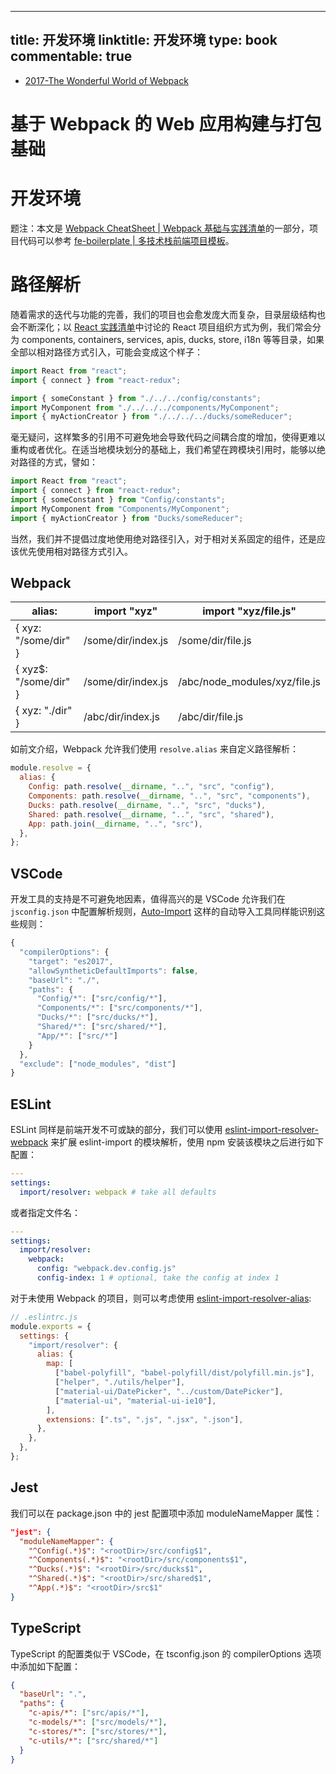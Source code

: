 
---
title: 开发环境
linktitle: 开发环境
type: book
commentable: true
---

- [2017-The Wonderful World of Webpack](http://jackhiston.com/2017/9/4/the-wonderful-world-of-webpack/#)

# 基于 Webpack 的 Web 应用构建与打包基础

# 开发环境

题注：本文是 [Webpack CheatSheet | Webpack 基础与实践清单](https://github.com/wx-chevalier/Awesome-CheatSheets/blob/master/Web/DevOps/Bundler/Webpack-CheatSheet.md)的一部分，项目代码可以参考 [fe-boilerplate | 多技术栈前端项目模板](https://github.com/wx-chevalier/fe-boilerplates)。

# 路径解析

随着需求的迭代与功能的完善，我们的项目也会愈发庞大而复杂，目录层级结构也会不断深化；以 [React 实践清单](https://parg.co/YWj)中讨论的 React 项目组织方式为例，我们常会分为 components, containers, services, apis, ducks, store, i18n 等等目录，如果全部以相对路径方式引入，可能会变成这个样子：

```js
import React from "react";
import { connect } from "react-redux";

import { someConstant } from "./../../config/constants";
import MyComponent from "./../../../components/MyComponent";
import { myActionCreator } from "./../../../ducks/someReducer";
```

毫无疑问，这样繁多的引用不可避免地会导致代码之间耦合度的增加，使得更难以重构或者优化。在适当地模块划分的基础上，我们希望在跨模块引用时，能够以绝对路径的方式，譬如：

```js
import React from "react";
import { connect } from "react-redux";
import { someConstant } from "Config/constants";
import MyComponent from "Components/MyComponent";
import { myActionCreator } from "Ducks/someReducer";
```

当然，我们并不提倡过度地使用绝对路径引入，对于相对关系固定的组件，还是应该优先使用相对路径方式引入。

## Webpack

| alias:                 | import "xyz"       | import "xyz/file.js"          |
| ---------------------- | ------------------ | ----------------------------- |
| { xyz: "/some/dir" }   | /some/dir/index.js | /some/dir/file.js             |
| { xyz\$: "/some/dir" } | /some/dir/index.js | /abc/node_modules/xyz/file.js |
| { xyz: "./dir" }       | /abc/dir/index.js  | /abc/dir/file.js              |

如前文介绍，Webpack 允许我们使用 `resolve.alias` 来自定义路径解析：

```js
module.resolve = {
  alias: {
    Config: path.resolve(__dirname, "..", "src", "config"),
    Components: path.resolve(__dirname, "..", "src", "components"),
    Ducks: path.resolve(__dirname, "..", "src", "ducks"),
    Shared: path.resolve(__dirname, "..", "src", "shared"),
    App: path.join(__dirname, "..", "src"),
  },
};
```

## VSCode

开发工具的支持是不可避免地因素，值得高兴的是 VSCode 允许我们在 `jsconfig.json` 中配置解析规则，[Auto-Import](https://github.com/soates/Auto-Import) 这样的自动导入工具同样能识别这些规则：

```js
{
  "compilerOptions": {
    "target": "es2017",
    "allowSyntheticDefaultImports": false,
    "baseUrl": "./",
    "paths": {
      "Config/*": ["src/config/*"],
      "Components/*": ["src/components/*"],
      "Ducks/*": ["src/ducks/*"],
      "Shared/*": ["src/shared/*"],
      "App/*": ["src/*"]
    }
  },
  "exclude": ["node_modules", "dist"]
}
```

## ESLint

ESLint 同样是前端开发不可或缺的部分，我们可以使用 [eslint-import-resolver-webpack](https://www.npmjs.com/package/eslint-import-resolver-webpack) 来扩展 eslint-import 的模块解析，使用 npm 安装该模块之后进行如下配置：

```yaml
---
settings:
  import/resolver: webpack # take all defaults
```

或者指定文件名：

```yaml
---
settings:
  import/resolver:
    webpack:
      config: "webpack.dev.config.js"
      config-index: 1 # optional, take the config at index 1
```

对于未使用 Webpack 的项目，则可以考虑使用 [eslint-import-resolver-alias](https://www.npmjs.com/package/eslint-import-resolver-alias):

```js
// .eslintrc.js
module.exports = {
  settings: {
    "import/resolver": {
      alias: {
        map: [
          ["babel-polyfill", "babel-polyfill/dist/polyfill.min.js"],
          ["helper", "./utils/helper"],
          ["material-ui/DatePicker", "../custom/DatePicker"],
          ["material-ui", "material-ui-ie10"],
        ],
        extensions: [".ts", ".js", ".jsx", ".json"],
      },
    },
  },
};
```

## Jest

我们可以在 package.json 中的 jest 配置项中添加 moduleNameMapper 属性：

```json
"jest": {
  "moduleNameMapper": {
    "^Config(.*)$": "<rootDir>/src/config$1",
    "^Components(.*)$": "<rootDir>/src/components$1",
    "^Ducks(.*)$": "<rootDir>/src/ducks$1",
    "^Shared(.*)$": "<rootDir>/src/shared$1",
    "^App(.*)$": "<rootDir>/src$1"
}
```

## TypeScript

TypeScript 的配置类似于 VSCode，在 tsconfig.json 的 compilerOptions 选项中添加如下配置：

```json
{
  "baseUrl": ".",
  "paths": {
    "c-apis/*": ["src/apis/*"],
    "c-models/*": ["src/models/*"],
    "c-stores/*": ["src/stores/*"],
    "c-utils/*": ["src/shared/*"]
  }
}
```

    